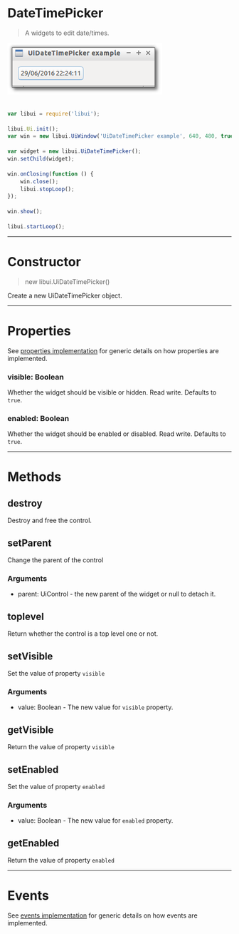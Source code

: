 
# DateTimePicker

> A widgets to edit date/times.

![UiDateTimePicker example](media/UiDateTimePicker.png)

```js

var libui = require('libui');

libui.Ui.init();
var win = new libui.UiWindow('UiDateTimePicker example', 640, 480, true);

var widget = new libui.UiDateTimePicker();
win.setChild(widget);

win.onClosing(function () {
	win.close();
	libui.stopLoop();
});

win.show();

libui.startLoop();

```

---

# Constructor

> new libui.UiDateTimePicker()

Create a new UiDateTimePicker object.

---

# Properties

See [properties implementation](properties.md) for generic details on how properties are implemented.


### visible: Boolean

Whether the widget should be visible or hidden. 
Read write.
Defaults to `true`.



### enabled: Boolean

Whether the widget should be enabled or disabled. 
Read write.
Defaults to `true`.




---

# Methods


## destroy

Destroy and free the control.




## setParent

Change the parent of the control


### Arguments

* parent: UiControl - the new parent of the widget or null to detach it.



## toplevel

Return whether the control is a top level one or not.




## setVisible

Set the value of property `visible`

### Arguments

* value: Boolean - The new value for `visible` property.

## getVisible

Return the value of property `visible`



## setEnabled

Set the value of property `enabled`

### Arguments

* value: Boolean - The new value for `enabled` property.

## getEnabled

Return the value of property `enabled`



---

# Events

See [events implementation](events.md) for generic details on how events are implemented.



